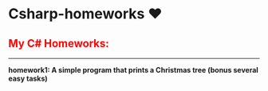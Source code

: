 # Csharp-homeworks ❤️️
<b><h2 style="color:red;">My C# Homeworks:</h2> <b>
<hr>
homework1:
A simple program that prints a Christmas tree
(bonus several easy tasks)


